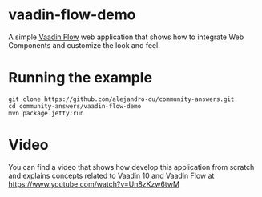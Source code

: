 # vaadin-flow-demo
A simple [Vaadin Flow](https://vaadin.com/flow) web application that shows how to integrate Web Components and customize the look and feel.

# Running the example
```
git clone https://github.com/alejandro-du/community-answers.git
cd community-answers/vaadin-flow-demo
mvn package jetty:run
```

# Video

You can find a video that shows how develop this application from scratch and explains concepts related to Vaadin 10 and Vaadin Flow at https://www.youtube.com/watch?v=Un8zKzw6twM
